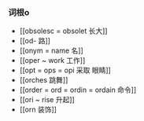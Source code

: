 ### 词根o
- [[obsolesc = obsolet 长大]]
- [[od- 路]]
- [[onym = name 名]]
- [[oper ~ work  工作]]
- [[opt = ops = opi  采取  眼睛]]
- [[orches 跳舞]]
- [[order = ord = ordin = ordain 命令]]
- [[ori ~ rise 升起]]
- [[orn 装饰]]
